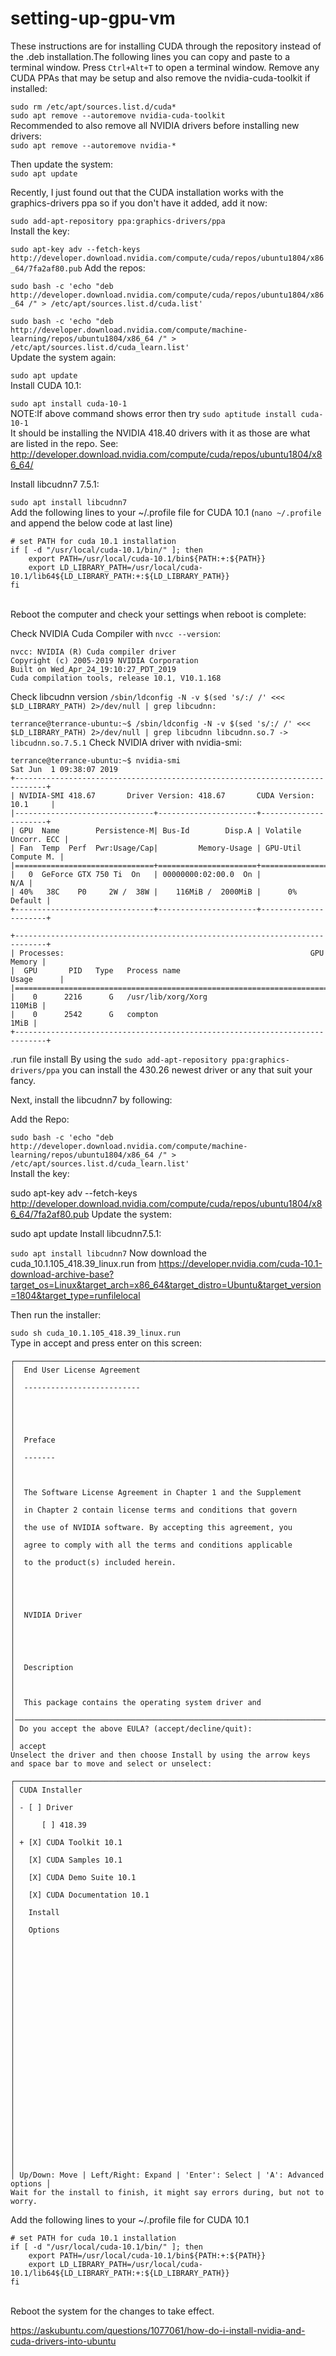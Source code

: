 # setting-up-gpu-vm

These instructions are for installing CUDA through the repository instead of the .deb installation.The following lines you can copy and paste to a terminal window. Press `Ctrl+Alt+T` to open a terminal window.
Remove any CUDA PPAs that may be setup and also remove the nvidia-cuda-toolkit if installed:

`sudo rm /etc/apt/sources.list.d/cuda*`<br />
`sudo apt remove --autoremove nvidia-cuda-toolkit`<br />
Recommended to also remove all NVIDIA drivers before installing new drivers:<br />
`sudo apt remove --autoremove nvidia-*`<br />

Then update the system:<br />
`sudo apt update`

Recently, I just found out that the CUDA installation works with the graphics-drivers ppa so if you don't have it added, add it now:

`sudo add-apt-repository ppa:graphics-drivers/ppa`<br />
Install the key:

`sudo apt-key adv --fetch-keys http://developer.download.nvidia.com/compute/cuda/repos/ubuntu1804/x86_64/7fa2af80.pub`
Add the repos:

`sudo bash -c 'echo "deb http://developer.download.nvidia.com/compute/cuda/repos/ubuntu1804/x86_64 /" > /etc/apt/sources.list.d/cuda.list'`

`sudo bash -c 'echo "deb http://developer.download.nvidia.com/compute/machine-learning/repos/ubuntu1804/x86_64 /" > /etc/apt/sources.list.d/cuda_learn.list'`<br />
Update the system again:

`sudo apt update`<br />
Install CUDA 10.1:

`sudo apt install cuda-10-1`<br />
NOTE:If above command shows error then try  `sudo aptitude install cuda-10-1` <br />
It should be installing the NVIDIA 418.40 drivers with it as those are what are listed in the repo. See: http://developer.download.nvidia.com/compute/cuda/repos/ubuntu1804/x86_64/

Install libcudnn7 7.5.1:

`sudo apt install libcudnn7`<br />
Add the following lines to your ~/.profile file for CUDA 10.1 (`nano ~/.profile` and append the below code at last line)

```
# set PATH for cuda 10.1 installation
if [ -d "/usr/local/cuda-10.1/bin/" ]; then
    export PATH=/usr/local/cuda-10.1/bin${PATH:+:${PATH}}
    export LD_LIBRARY_PATH=/usr/local/cuda-10.1/lib64${LD_LIBRARY_PATH:+:${LD_LIBRARY_PATH}}
fi
```
<br />
Reboot the computer and check your settings when reboot is complete:

Check NVIDIA Cuda Compiler with `nvcc --version`:
```
nvcc: NVIDIA (R) Cuda compiler driver
Copyright (c) 2005-2019 NVIDIA Corporation
Built on Wed_Apr_24_19:10:27_PDT_2019
Cuda compilation tools, release 10.1, V10.1.168
```
Check libcudnn version `/sbin/ldconfig -N -v $(sed 's/:/ /' <<< $LD_LIBRARY_PATH) 2>/dev/null | grep libcudnn:`

`terrance@terrance-ubuntu:~$ /sbin/ldconfig -N -v $(sed 's/:/ /' <<< $LD_LIBRARY_PATH) 2>/dev/null | grep libcudnn
    libcudnn.so.7 -> libcudnn.so.7.5.1`
Check NVIDIA driver with nvidia-smi:
```
terrance@terrance-ubuntu:~$ nvidia-smi 
Sat Jun  1 09:38:07 2019       
+-----------------------------------------------------------------------------+
| NVIDIA-SMI 418.67       Driver Version: 418.67       CUDA Version: 10.1     |
|-------------------------------+----------------------+----------------------+
| GPU  Name        Persistence-M| Bus-Id        Disp.A | Volatile Uncorr. ECC |
| Fan  Temp  Perf  Pwr:Usage/Cap|         Memory-Usage | GPU-Util  Compute M. |
|===============================+======================+======================|
|   0  GeForce GTX 750 Ti  On   | 00000000:02:00.0  On |                  N/A |
| 40%   38C    P0     2W /  38W |    116MiB /  2000MiB |      0%      Default |
+-------------------------------+----------------------+----------------------+

+-----------------------------------------------------------------------------+
| Processes:                                                       GPU Memory |
|  GPU       PID   Type   Process name                             Usage      |
|=============================================================================|
|    0      2216      G   /usr/lib/xorg/Xorg                           110MiB |
|    0      2542      G   compton                                        1MiB |
+-----------------------------------------------------------------------------+
```
.run file install
By using the `sudo add-apt-repository ppa:graphics-drivers/ppa` you can install the 430.26 newest driver or any that suit your fancy.

Next, install the libcudnn7 by following:

Add the Repo:

`sudo bash -c 'echo "deb http://developer.download.nvidia.com/compute/machine-learning/repos/ubuntu1804/x86_64 /" > /etc/apt/sources.list.d/cuda_learn.list'`<br />
Install the key:

sudo apt-key adv --fetch-keys  http://developer.download.nvidia.com/compute/cuda/repos/ubuntu1804/x86_64/7fa2af80.pub
Update the system:

sudo apt update
Install libcudnn7.5.1:

`sudo apt install libcudnn7`
Now download the cuda_10.1.105_418.39_linux.run from https://developer.nvidia.com/cuda-10.1-download-archive-base?target_os=Linux&target_arch=x86_64&target_distro=Ubuntu&target_version=1804&target_type=runfilelocal

Then run the installer:

`sudo sh cuda_10.1.105_418.39_linux.run`<br />
Type in accept and press enter on this screen:
```
┌──────────────────────────────────────────────────────────────────────────────┐
│  End User License Agreement                                                  │
│  --------------------------                                                  │
│                                                                              │
│                                                                              │
│  Preface                                                                     │
│  -------                                                                     │
│                                                                              │
│  The Software License Agreement in Chapter 1 and the Supplement              │
│  in Chapter 2 contain license terms and conditions that govern               │
│  the use of NVIDIA software. By accepting this agreement, you                │
│  agree to comply with all the terms and conditions applicable                │
│  to the product(s) included herein.                                          │
│                                                                              │
│                                                                              │
│  NVIDIA Driver                                                               │
│                                                                              │
│                                                                              │
│  Description                                                                 │
│                                                                              │
│  This package contains the operating system driver and                       │
│──────────────────────────────────────────────────────────────────────────────│
│ Do you accept the above EULA? (accept/decline/quit):                         │
│ accept                                                                       
Unselect the driver and then choose Install by using the arrow keys and space bar to move and select or unselect:

┌──────────────────────────────────────────────────────────────────────────────┐
│ CUDA Installer                                                               │
│ - [ ] Driver                                                                 │
│      [ ] 418.39                                                              │
│ + [X] CUDA Toolkit 10.1                                                      │
│   [X] CUDA Samples 10.1                                                      │
│   [X] CUDA Demo Suite 10.1                                                   │
│   [X] CUDA Documentation 10.1                                                │
│   Install                                                                    │
│   Options                                                                    │
│                                                                              │
│                                                                              │
│                                                                              │
│                                                                              │
│                                                                              │
│                                                                              │
│                                                                              │
│                                                                              │
│                                                                              │
│                                                                              │
│                                                                              │
│                                                                              │
│                                                                              │
│ Up/Down: Move | Left/Right: Expand | 'Enter': Select | 'A': Advanced options │
Wait for the install to finish, it might say errors during, but not to worry.
```
Add the following lines to your ~/.profile file for CUDA 10.1
```
# set PATH for cuda 10.1 installation
if [ -d "/usr/local/cuda-10.1/bin/" ]; then
    export PATH=/usr/local/cuda-10.1/bin${PATH:+:${PATH}}
    export LD_LIBRARY_PATH=/usr/local/cuda-10.1/lib64${LD_LIBRARY_PATH:+:${LD_LIBRARY_PATH}}
fi
```
<br />
Reboot the system for the changes to take effect.



https://askubuntu.com/questions/1077061/how-do-i-install-nvidia-and-cuda-drivers-into-ubuntu
